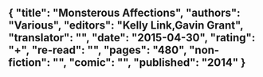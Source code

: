 {
 "title": "Monsterous Affections",
 "authors": "Various",
 "editors": "Kelly Link,Gavin Grant",
 "translator": "",
 "date": "2015-04-30",
 "rating": "+",
 "re-read": "",
 "pages": "480",
 "non-fiction": "",
 "comic": "",
 "published": "2014"
}
---

